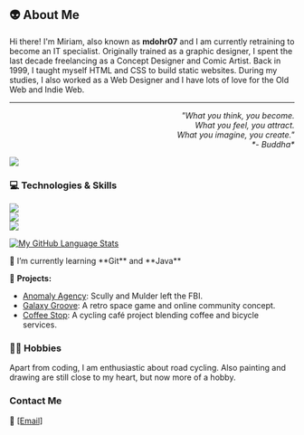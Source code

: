 ## 👽 About Me

Hi there!
I'm Miriam, also known as **mdohr07** and I am currently retraining to become an IT specialist. Originally trained as a graphic designer, I spent the last decade freelancing as a Concept Designer and Comic Artist. 
Back in 1999, I taught myself HTML and CSS to build static websites. During my studies, I also worked as a Web Designer and I have lots of love for the Old Web and Indie Web.
<hr>

<p align="right"><i>
"What you think, you become.<br>
What you feel, you attract.<br>
What you imagine, you create."<br>
*- Buddha*
</i></p>

<img src="https://mdohr07.neocities.org/images/iwanttobelieve.gif">

### 💻 Technologies & Skills
<p>
  <a href="https://skillicons.dev">
    <img src="https://skillicons.dev/icons?i=html,css,sass,js,java" /><br>
    <img src="https://skillicons.dev/icons?i=idea,vscode,git,blender,ps" /><br>
    <img src="https://skillicons.dev/icons?i=astro,netlify,npm,fediverse,mastodon" />
  </a>
</p>

[![My GitHub Language Stats](https://github-readme-stats.vercel.app/api/top-langs/?username=mdohr07&langs_count=6&theme=radical)]()

<p>
🌱 I’m currently learning **Git** and **Java**
</p>

🌟 **Projects:**
- [Anomaly Agency](https://github.com/mdohr07/anomalyagency): Scully and Mulder left the FBI.
- [Galaxy Groove](https://github.com/mdohr07/galaxygroove): A retro space game and online community concept.
- [Coffee Stop](https://github.com/mdohr07/coffeestop): A cycling café project blending coffee and bicycle services.

### 🚴‍♀️ Hobbies

Apart from coding, I am enthusiastic about road cycling. Also painting and drawing are still close to my heart, but now more of a hobby.

### Contact Me
📧 <a href="mailto: mdohr07@gmail.com">[Email]</a>

<!---
mdohr07/mdohr07 is a ✨ special ✨ repository because its `README.md` (this file) appears on your GitHub profile.
You can click the Preview link to take a look at your changes.
--->
